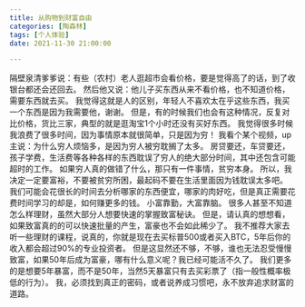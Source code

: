 ```yaml
---
title: 从购物到财富自由
categories: [陶森林]
tags: [个人体验]
date: 2021-11-30 21:00:00

---
```


隔壁泉清爹爹说：有些（农村）老人逛超市会看价格，要是觉得高了的话，到了收银台都还会还回去。
然后他又说：他儿子买东西从来不看价格，也不知道价格，需要东西就去买。
我觉得这就是人的区别，年轻人不喜欢太在乎这些东西，我买一个东西是因为我需要他，谢谢。
但是，有的时候我们也会有这种情况，反复对比价格，货比三家，典型的就是逛淘宝1个小时还没有买好东西。
我觉得很多时候我浪费了很多时间，因为事情原本就很简单，只是因为穷！
我看个某个视频，up主说：为什么穷人烦恼多，是因为穷人被穷耽搁了太多。
房贷要还，车贷要还，孩子学费，生活费等各种各样的东西耽误了穷人的绝大部分时间，其中还包含可能超时的工作。
如果穷人真的做错了什么，那只有一件事情，贫穷本身。
所以，我决定一定要富裕，不要被贫穷所困，最起码不要在生活里面因为钱耽误太多吧。
我们可能会花很长的时间去分析哪家的东西便宜，哪家的肉好吃，但是真正需要花费时间学习的却是，如何赚更多的钱。
小富靠勤，大富靠脑。
很多人甚至不知道怎么样理财，虽然大部分人想要快速的掌握致富秘诀。
但是，请认真的想想看，如果致富真的的可以快速批量的产生，富豪也不会如此稀少了。
我不推荐大家去听一些理财的课程，说真的，你就是现在去买标普500或者买入BTC，5年后你的收入都会超过90%的专业投资者。
但是这显然还不够，不够，谁也无法忍受慢慢致富，如果50年后成为富豪，哪有什么意义呢？我已经可能活不久了。
我们更多的是想要5年暴富，而不是50年，当然5天暴富只有去买彩票了（指一般性概率极低的行为）。
我，必须找到真正的密码，或者说养成习惯吧，永不放弃追求财富的道路。
